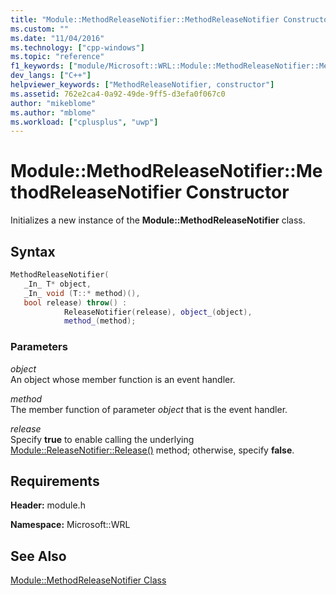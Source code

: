 ```yaml
---
title: "Module::MethodReleaseNotifier::MethodReleaseNotifier Constructor | Microsoft Docs"
ms.custom: ""
ms.date: "11/04/2016"
ms.technology: ["cpp-windows"]
ms.topic: "reference"
f1_keywords: ["module/Microsoft::WRL::Module::MethodReleaseNotifier::MethodReleaseNotifier"]
dev_langs: ["C++"]
helpviewer_keywords: ["MethodReleaseNotifier, constructor"]
ms.assetid: 762e2ca4-0a92-49de-9ff5-d3efa0f067c0
author: "mikeblome"
ms.author: "mblome"
ms.workload: ["cplusplus", "uwp"]
---
```

# Module::MethodReleaseNotifier::MethodReleaseNotifier Constructor
Initializes a new instance of the **Module::MethodReleaseNotifier** class.  
  
## Syntax  
  
```cpp  
MethodReleaseNotifier(  
   _In_ T* object,   
   _In_ void (T::* method)(),   
   bool release) throw() :  
            ReleaseNotifier(release), object_(object),   
            method_(method);  
```  
  
### Parameters  
 *object*  
 An object whose member function is an event handler.  
  
 *method*  
 The member function of parameter *object* that is the event handler.  
  
 *release*  
 Specify **true** to enable calling the underlying [Module::ReleaseNotifier::Release()](../windows/module-releasenotifier-release.md) method; otherwise, specify **false**.  
  
## Requirements  
 **Header:** module.h  
  
 **Namespace:** Microsoft::WRL  
  
## See Also  
 [Module::MethodReleaseNotifier Class](../windows/module-methodreleasenotifier-class.md)